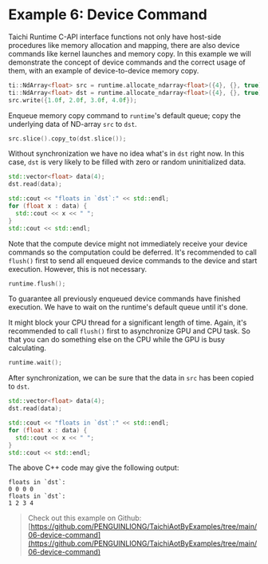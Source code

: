 # Example 6: Device Command

Taichi Runtime C-API interface functions not only have host-side
procedures like memory allocation and mapping, there are also device
commands like kernel launches and memory copy. In this example we will
demonstrate the concept of device commands and the correct usage of them,
with an example of device-to-device memory copy.

```cpp
ti::NdArray<float> src = runtime.allocate_ndarray<float>({4}, {}, true);
ti::NdArray<float> dst = runtime.allocate_ndarray<float>({4}, {}, true);
src.write({1.0f, 2.0f, 3.0f, 4.0f});
```

Enqueue memory copy command to `runtime`'s default queue; copy the
underlying data of ND-array `src` to `dst`.

```cpp
src.slice().copy_to(dst.slice());
```

Without synchronization we have no idea what's in `dst` right now. In this
case, `dst` is very likely to be filled with zero or random uninitialized
data.

```cpp
std::vector<float> data(4);
dst.read(data);

std::cout << "floats in `dst`:" << std::endl;
for (float x : data) {
  std::cout << x << " ";
}
std::cout << std::endl;
```

Note that the compute device might not immediately receive your device
commands so the computation could be deferred. It's recommended to call
`flush()` first to send all enqueued device commands to the device and
start execution. However, this is not necessary.

```cpp
runtime.flush();
```

To guarantee all previously enqueued device commands have finished
execution. We have to wait on the runtime's default queue until it's done.

It might block your CPU thread for a significant length of time. Again,
it's recommended to call `flush()` first to asynchronize GPU and CPU task.
So that you can do something else on the CPU while the GPU is busy
calculating.

```cpp
runtime.wait();
```

After synchronization, we can be sure that the data in `src` has been
copied to `dst`.

```cpp
std::vector<float> data(4);
dst.read(data);

std::cout << "floats in `dst`:" << std::endl;
for (float x : data) {
  std::cout << x << " ";
}
std::cout << std::endl;
```

The above C++ code may give the following output:

```plaintext
floats in `dst`:
0 0 0 0
floats in `dst`:
1 2 3 4
```

> Check out this example on Github: [https://github.com/PENGUINLIONG/TaichiAotByExamples/tree/main/06-device-command](https://github.com/PENGUINLIONG/TaichiAotByExamples/tree/main/06-device-command)